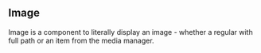 ## Image

Image is a component to literally display an image - whether a regular with full path or an item from the media manager.

